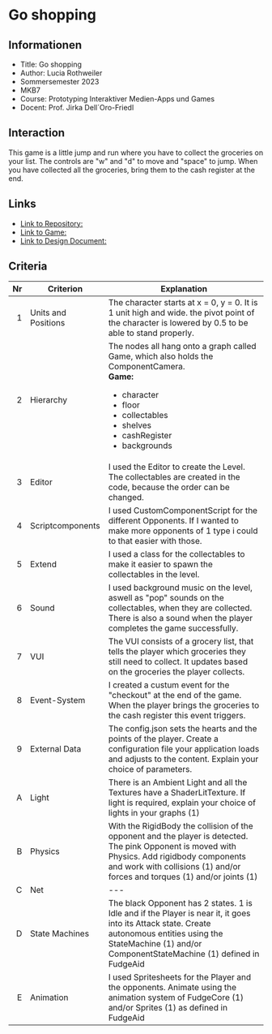 # Go shopping

## Informationen
* Title: Go shopping
* Author: Lucia Rothweiler 
* Sommersemester 2023
* MKB7
* Course: Prototyping Interaktiver Medien-Apps und Games
* Docent: Prof. Jirka Dell´Oro-Friedl

## Interaction 
This game is a little jump and run where you have to collect the groceries on your list. The controls are "w" and "d" to move and "space" to jump. When you have collected all the groceries, bring them to the cash register at the end.


## Links
* [Link to Repository:](https://github.com/LuciaRot/Prima/tree/main/Endabgabe)
* [Link to Game:](https://celinet00.github.io/PRIMA/DDTT/)
* [Link to Design Document:](https://github.com/LuciaRot/Prima/tree/main/Endabgabe/designDoc.pdf)

## Criteria

| Nr | Criterion           | Explanation                                                                                                                                     |
|---:|---------------------|-------------------------------------------------------------------------------------------------------------------------------------------------|
|  1 | Units and Positions |The character starts at x = 0, y = 0. It is 1 unit high and wide. the pivot point of the character is lowered by 0.5 to be able to stand  properly.                                                             |
|  2 | Hierarchy           | The nodes all hang onto a graph called Game, which also holds the ComponentCamera. <br><b>Game:</b><ul><li>character</li><li>floor</li><li>collectables</li><li>shelves</li><li>cashRegister</li><li>backgrounds</li></ul>                                                               |
|  3 | Editor              | I used the Editor to create the Level. The collectables are created in the code, because the order can be changed.                                                           |
|  4 | Scriptcomponents    | I used CustomComponentScript for the different Opponents. If I wanted to make more opponents of 1 type i could to that easier with those.                                                          |
|  5 | Extend              | I used a class for the collectables to make it easier to spawn the collectables in the level.                       |
|  6 | Sound               | I used background music on the level, aswell as "pop" sounds on the collectables, when they are collected. There is also a sound when the player completes the game successfully.                                            |
|  7 | VUI                 |The VUI consists of a grocery list, that tells the player which groceries they still need to collect. It updates based on the groceries the player collects.                                       |
|  8 | Event-System        |I created a custum event for the "checkout" at the end of the game. When the player brings the groceries to the cash register this event triggers.|
|  9 | External Data       | The config.json sets the hearts and the points of the player.      Create a configuration file your application loads and adjusts to the content. Explain your choice of parameters.                 |
|  A | Light               | There is an Ambient Light and all the Textures have a ShaderLitTexture.        If light is required, explain your choice of lights in your graphs (1)                                                               |
|  B | Physics             | With the RigidBody the collision of the opponent and the player is detected. The  pink Opponent is moved with Physics.       Add rigidbody components and work with collisions (1) and/or forces and torques (1) and/or joints (1)                                 |
|  C | Net                 | ---                                                                                               |
|  D | State Machines      | The black Opponent has 2 states. 1 is Idle and if the Player is near it, it goes into its Attack state.          Create autonomous entities using the StateMachine (1) and/or ComponentStateMachine (1) defined in FudgeAid                         |
|  E | Animation           | I used Spritesheets for the Player and the opponents.       Animate using the animation system of FudgeCore (1) and/or Sprites (1) as defined in FudgeAid   
